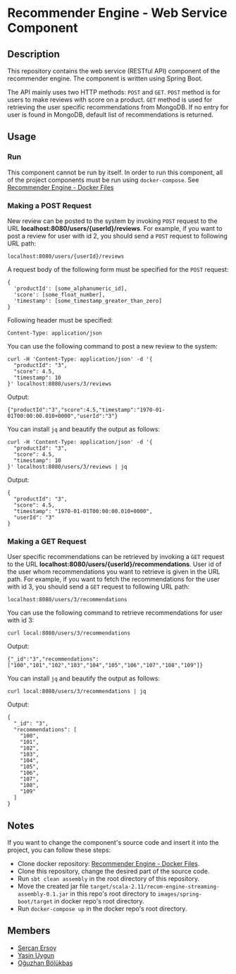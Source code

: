 # Recommender Engine - Web Service Component

## Description
This repository contains the web service (RESTful API) component of the recommender engine. The component is written using Spring Boot.

The API mainly uses two HTTP methods: `POST` and `GET`. `POST` method is for users to make reviews with score on a product. `GET` method is used for retrieving the user specific recommendations from MongoDB. If no entry for user is found in MongoDB, default list of recommendations is returned.

## Usage
### Run
This component cannot be run by itself. In order to run this component, all of the project components must be run using `docker-compose`. See [Recommender Engine - Docker Files](https://github.com/trendyol-data-eng-summer-intern-2019/recom-engine-docker)

### Making a POST Request
New review can be posted to the system by invoking `POST` request to the URL **localhost:8080/users/{userId}/reviews**. For example, if you want to post a review for user with id 2, you should send a `POST` request to following URL path:
```
localhost:8080/users/{userId}/reviews
```

A request body of the following form must be specified for the `POST` request:
```
{
  'productId': [some_alphanumeric_id],
  'score': [some_float_number],
  'timestamp': [some_timestamp_greater_than_zero]
}
```

Following header must be specified:
```
Content-Type: application/json
```

You can use the following command to post a new review to the system:
```
curl -H 'Content-Type: application/json' -d '{
  "productId": "3",
  "score": 4.5,
  "timestamp": 10
}' localhost:8080/users/3/reviews
```

Output:
```
{"productId":"3","score":4.5,"timestamp":"1970-01-01T00:00:00.010+0000","userId":"3"}
```

You can install `jq` and beautify the output as follows:
```
curl -H 'Content-Type: application/json' -d '{
  "productId": "3",
  "score": 4.5,
  "timestamp": 10
}' localhost:8080/users/3/reviews | jq
```

Output:
```
{
  "productId": "3",
  "score": 4.5,
  "timestamp": "1970-01-01T00:00:00.010+0000",
  "userId": "3"
}
```

### Making a GET Request
User specific recommendations can be retrieved by invoking a `GET` request to the URL **localhost:8080/users/{userId}/recommendations**. User id of the user whom recommendations you want to retrieve is given in the URL path. For example, if you want to fetch the recommendations for the user with id 3, you should send a `GET` request to following URL path:
```
localhost:8080/users/3/recommendations
```

You can use the following command to retrieve recommendations for user with id 3:
```
curl local:8080/users/3/recommendations
```

Output:
```
{"_id":"3","recommendations":["100","101","102","103","104","105","106","107","108","109"]}
```

You can install `jq` and beautify the output as follows:
```
curl local:8080/users/3/recommendations | jq
```
Output:
```
{
  "_id": "3",
  "recommendations": [
    "100",
    "101",
    "102",
    "103",
    "104",
    "105",
    "106",
    "107",
    "108",
    "109"
  ]
}
```

## Notes
If you want to change the component's source code and insert it into the project, you can follow these steps:
- Clone docker repository: [Recommender Engine - Docker Files](https://github.com/trendyol-data-eng-summer-intern-2019/recom-engine-docker).
- Clone this repository, change the desired part of the source code.
- Run `sbt clean assembly` in the root directory of this repository.
- Move the created jar file `target/scala-2.11/recom-engine-streaming-assembly-0.1.jar` in this repo's root directory to `images/spring-boot/target` in docker repo's root directory.
- Run `docker-compose up` in the docker repo's root directory.

## Members
- [Sercan Ersoy](https://github.com/sercanersoy)
- [Yasin Uygun](https://github.com/yasinuygun)
- [Oğuzhan Bölükbaş](https://github.com/oguzhan-bolukbas)
